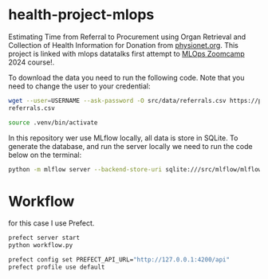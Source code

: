 # health-project-mlops

Estimating Time from Referral to Procurement using Organ Retrieval and Collection of Health Information for Donation from [physionet.org](https://doi.org/10.13026/b1c0-3506).
This project is linked with mlops datatalks first attempt to [MLOps Zoomcamp](https://github.com/DataTalksClub/mlops-zoomcamp) 2024 course!.


To download the data you need to run the following code. Note that you need to change the user to your credential: 

```bash
wget --user=USERNAME --ask-password -O src/data/referrals.csv https://physionet.org/files/orchid/2.0.0/referrals.csv
referrals.csv
```

```bash
source .venv/bin/activate
```

In this repository wer use MLflow locally, all data is store in SQLite. To generate the database, and run the server locally we need to run the code below on the terminal:
```bash
python -m mlflow server --backend-store-uri sqlite:///src/mlflow/mlflow.db --default-artifact-root ./artifacts_local
```

# Workflow
for this case I use Prefect.

```bash
prefect server start
python workflow.py
```

```bash
prefect config set PREFECT_API_URL="http://127.0.0.1:4200/api"
prefect profile use default
```